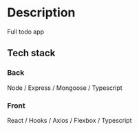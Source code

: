 # Description

Full todo app

## Tech stack

### Back

Node / Express / Mongoose / Typescript

### Front

React / Hooks / Axios / Flexbox / Typescript